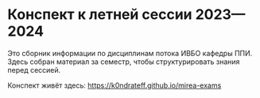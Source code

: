 # Конспект к летней сессии 2023—2024

Это сборник информации по дисциплинам потока ИВБО кафедры ППИ. Здесь собран материал за семестр, чтобы структурировать
знания перед сессией.

Конспект живёт здесь: https://k0ndrateff.github.io/mirea-exams

